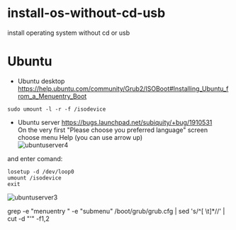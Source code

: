 # install-os-without-cd-usb
install operating system without cd or usb


# Ubuntu
- Ubuntu desktop
  https://help.ubuntu.com/community/Grub2/ISOBoot#Installing_Ubuntu_from_a_Menuentry_Boot
```console
sudo umount -l -r -f /isodevice
```

- Ubuntu server
https://bugs.launchpad.net/subiquity/+bug/1910531 <br>
On the very first "Please choose you preferred language" screen
choose menu Help (you can use arrow up)<br>
![ubuntuserver4](https://user-images.githubusercontent.com/26719371/217416357-c19abcfe-c561-4ae8-b42b-09c932c8e1ee.jpg)

and enter comand:
```console
losetup -d /dev/loop0
umount /isodevice
exit
```

![ubuntuserver3](https://user-images.githubusercontent.com/26719371/217416304-97c565b2-31e2-4a03-9fca-243f85824fab.jpg)





grep -e "menuentry " -e "submenu" /boot/grub/grub.cfg | sed 's/^[ \t]*//' | cut -d "'" -f1,2





